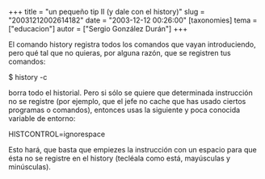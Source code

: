 +++
title = "un pequeño tip II (y dale con el history)"
slug = "20031212002614182"
date = "2003-12-12 00:26:00"
[taxonomies]
tema = ["educacion"]
autor = ["Sergio González Durán"]
+++

El comando history registra todos los comandos que vayan introduciendo,
pero qué tal que no quieras, por alguna razón, que se registren tus
comandos:

$ history -c

borra todo el historial. Pero si sólo se quiere que determinada
instrucción no se registre (por ejemplo, que el jefe no cache que has
usado ciertos programas o comandos), entonces usas la siguiente y poca
conocida variable de entorno:

HISTCONTROL=ignorespace

Esto hará, que basta que empiezes la instrucción con un espacio para que
ésta no se registre en el history (tecléala como está, mayúsculas y
minúsculas).

